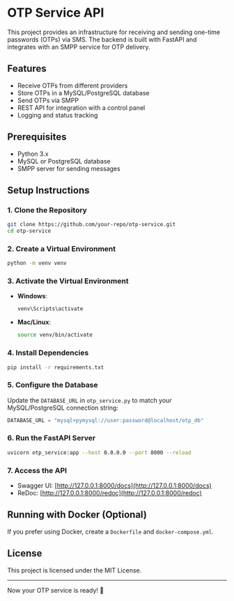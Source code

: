# OTP Service API

This project provides an infrastructure for receiving and sending one-time passwords (OTPs) via SMS. The backend is built with FastAPI and integrates with an SMPP service for OTP delivery.

## Features
- Receive OTPs from different providers
- Store OTPs in a MySQL/PostgreSQL database
- Send OTPs via SMPP
- REST API for integration with a control panel
- Logging and status tracking

## Prerequisites
- Python 3.x
- MySQL or PostgreSQL database
- SMPP server for sending messages

## Setup Instructions

### 1. Clone the Repository
```bash
git clone https://github.com/your-repo/otp-service.git
cd otp-service
```

### 2. Create a Virtual Environment
```bash
python -m venv venv
```

### 3. Activate the Virtual Environment
- **Windows**:
  ```bash
  venv\Scripts\activate
  ```
- **Mac/Linux**:
  ```bash
  source venv/bin/activate
  ```

### 4. Install Dependencies
```bash
pip install -r requirements.txt
```

### 5. Configure the Database
Update the `DATABASE_URL` in `otp_service.py` to match your MySQL/PostgreSQL connection string:
```python
DATABASE_URL = "mysql+pymysql://user:password@localhost/otp_db"
```

### 6. Run the FastAPI Server
```bash
uvicorn otp_service:app --host 0.0.0.0 --port 8000 --reload
```

### 7. Access the API
- Swagger UI: [http://127.0.0.1:8000/docs](http://127.0.0.1:8000/docs)
- ReDoc: [http://127.0.0.1:8000/redoc](http://127.0.0.1:8000/redoc)

## Running with Docker (Optional)
If you prefer using Docker, create a `Dockerfile` and `docker-compose.yml`.

## License
This project is licensed under the MIT License.

---

Now your OTP service is ready! 🚀
